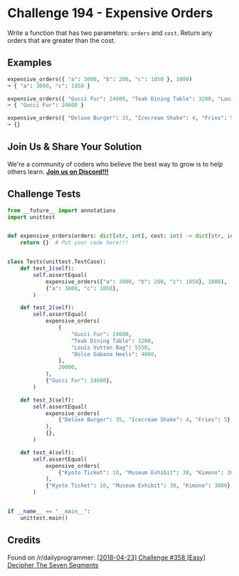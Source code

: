 # Challenge 194 - Expensive Orders

Write a function that has two parameters: `orders` and `cost`. Return any orders that are greater than the cost.

## Examples
```python
expensive_orders({ "a": 3000, "b": 200, "c": 1050 }, 1000)
➞ { "a": 3000, "c": 1050 }

expensive_orders({ "Gucci Fur": 24600, "Teak Dining Table": 3200, "Louis Vutton Bag": 5550, "Dolce Gabana Heels": 4000 }, 20000)
➞ { "Gucci Fur": 24600 }

expensive_orders({ "Deluxe Burger": 35, "Icecream Shake": 4, "Fries": 5 }, 40)
➞ {}
```
## Join Us & Share Your Solution

We're a community of coders who believe the best way to grow is to help others learn. **[Join us on Discord!!!](https://discord.gg/sfHykntuGy)**

## Challenge Tests
```python
from __future__ import annotations
import unittest


def expensive_orders(orders: dict[str, int], cost: int) -> dict[str, int]:
    return {}  # Put your code here!!!


class Tests(unittest.TestCase):
    def test_1(self):
        self.assertEqual(
            expensive_orders({"a": 3000, "b": 200, "c": 1050}, 1000),
            {"a": 3000, "c": 1050},
        )

    def test_2(self):
        self.assertEqual(
            expensive_orders(
                {
                    "Gucci Fur": 24600,
                    "Teak Dining Table": 3200,
                    "Louis Vutton Bag": 5550,
                    "Dolce Gabana Heels": 4000,
                },
                20000,
            ),
            {"Gucci Fur": 24600},
        )

    def test_3(self):
        self.assertEqual(
            expensive_orders(
                {"Deluxe Burger": 35, "Icecream Shake": 4, "Fries": 5}, 40
            ),
            {},
        )

    def test_4(self):
        self.assertEqual(
            expensive_orders(
                {"Kyoto Ticket": 10, "Museum Exhibit": 30, "Kimono": 3000}, 5
            ),
            {"Kyoto Ticket": 10, "Museum Exhibit": 30, "Kimono": 3000},
        )


if __name__ == "__main__":
    unittest.main()
```
## Credits

Found on /r/dailyprogrammer: [\[2018-04-23\] Challenge #358 \[Easy\] Decipher The Seven Segments](https://www.reddit.com/r/dailyprogrammer/comments/8eger3/20180423_challenge_358_easy_decipher_the_seven/)
